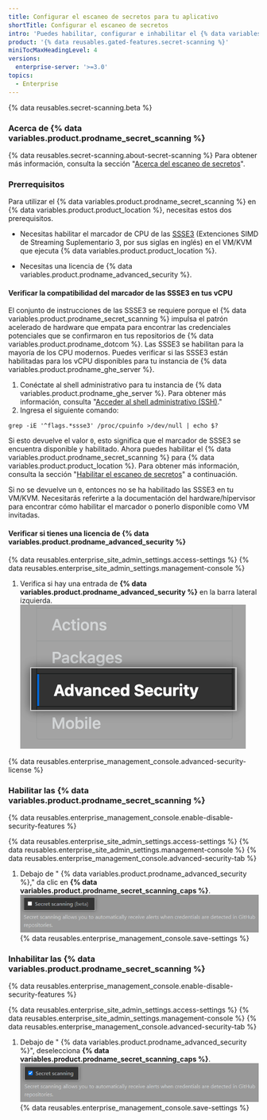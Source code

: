 ```yaml
---
title: Configurar el escaneo de secretos para tu aplicativo
shortTitle: Configurar el escaneo de secretos
intro: 'Puedes habilitar, configurar e inhabilitar el {% data variables.product.prodname_secret_scanning %} para {% data variables.product.product_location %}. {% data variables.product.prodname_secret_scanning_caps %} permite a los usuarios escanear código para los secretos que se confirmaron por accidente.'
product: '{% data reusables.gated-features.secret-scanning %}'
miniTocMaxHeadingLevel: 4
versions:
  enterprise-server: '>=3.0'
topics:
  - Enterprise
---
```


{% data reusables.secret-scanning.beta %}

### Acerca de {% data variables.product.prodname_secret_scanning %}

{% data reusables.secret-scanning.about-secret-scanning %} Para obtener más información, consulta la sección "[Acerca del escaneo de secretos](/github/administering-a-repository/about-secret-scanning)".

### Prerrequisitos

Para utilizar el {% data variables.product.prodname_secret_scanning %} en {% data variables.product.product_location %}, necesitas estos dos prerequisitos.

- Necesitas habilitar el marcador de CPU de las [SSSE3](https://www.intel.com/content/dam/www/public/us/en/documents/manuals/64-ia-32-architectures-optimization-manual.pdf#G3.1106470) (Extenciones SIMD de Streaming Suplementario 3, por sus siglas en inglés) en el VM/KVM que ejecuta {% data variables.product.product_location %}.

- Necesitas una licencia de {% data variables.product.prodname_advanced_security %}.

#### Verificar la compatibilidad del marcador de las SSSE3 en tus vCPU

El conjunto de instrucciones de las SSSE3 se requiere porque el {% data variables.product.prodname_secret_scanning %} impulsa el patrón acelerado de hardware que empata para encontrar las credenciales potenciales que se confirmaron en tus repositorios de {% data variables.product.prodname_dotcom %}. Las SSSE3 se habilitan para la mayoría de los CPU modernos. Puedes verificar si las SSSE3 están habilitadas para los vCPU disponibles para tu instancia de {% data variables.product.prodname_ghe_server %}.

1. Conéctate al shell administrativo para tu instancia de {% data variables.product.prodname_ghe_server %}. Para obtener más información, consulta "[Acceder al shell administrativo (SSH)](/admin/configuration/accessing-the-administrative-shell-ssh)."
2. Ingresa el siguiente comando:

```shell
grep -iE '^flags.*ssse3' /proc/cpuinfo >/dev/null | echo $?
```

Si esto devuelve el valor `0`, esto significa que el marcador de SSSE3 se encuentra disponible y habilitado. Ahora puedes habilitar el {% data variables.product.prodname_secret_scanning %} para {% data variables.product.product_location %}. Para obtener más información, consulta la sección "[Habilitar el escaneo de secretos](#enabling-secret-scanning)" a continuación.

Si no se devuelve un `0`, entonces no se ha habilitado las SSSE3 en tu VM/KVM. Necesitarás referirte a la documentación del hardware/hípervisor para encontrar cómo habilitar el marcador o ponerlo disponible como VM invitadas.

#### Verificar si tienes una licencia de {% data variables.product.prodname_advanced_security %}

{% data reusables.enterprise_site_admin_settings.access-settings %}
{% data reusables.enterprise_site_admin_settings.management-console %}
1. Verifica si hay una entrada de **{% data variables.product.prodname_advanced_security %}** en la barra lateral izquierda. ![Barra lateral de seguridad avanzada](/assets/images/enterprise/management-console/sidebar-advanced-security.png)

{% data reusables.enterprise_management_console.advanced-security-license %}

### Habilitar las {% data variables.product.prodname_secret_scanning %}

{% data reusables.enterprise_management_console.enable-disable-security-features %}

{% data reusables.enterprise_site_admin_settings.access-settings %}
{% data reusables.enterprise_site_admin_settings.management-console %}
{% data reusables.enterprise_management_console.advanced-security-tab %}
1. Debajo de "
{% data variables.product.prodname_advanced_security %}," da clic en **{% data variables.product.prodname_secret_scanning_caps %}**.
![Casilla para habilitar o inhabilitar el {% data variables.product.prodname_secret_scanning %}](/assets/images/enterprise/management-console/enable-secret-scanning-checkbox.png)
{% data reusables.enterprise_management_console.save-settings %}

### Inhabilitar las {% data variables.product.prodname_secret_scanning %}

{% data reusables.enterprise_management_console.enable-disable-security-features %}

{% data reusables.enterprise_site_admin_settings.access-settings %}
{% data reusables.enterprise_site_admin_settings.management-console %}
{% data reusables.enterprise_management_console.advanced-security-tab %}
1. Debajo de "
{% data variables.product.prodname_advanced_security %}", deselecciona **{% data variables.product.prodname_secret_scanning_caps %}**.
![Casilla para habilitar o inhabilitar el {% data variables.product.prodname_secret_scanning %}](/assets/images/enterprise/management-console/secret-scanning-disable.png)
{% data reusables.enterprise_management_console.save-settings %}
